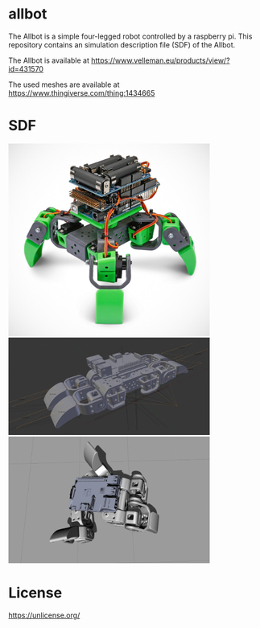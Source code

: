 # allbot
The Allbot is a simple four-legged robot controlled by a raspberry pi.
This repository contains an simulation description file (SDF) of the Allbot.

The Allbot is available at https://www.velleman.eu/products/view/?id=431570
  
The used meshes are available at https://www.thingiverse.com/thing:1434665

# SDF

<img src="https://github.com/janek-gross/allbot/blob/master/images/allbot_photo.jpg?raw=true" width="400" />
<img src="https://github.com/janek-gross/allbot/blob/master/images/visual.png?raw=true" width="400" />
<img src="https://github.com/janek-gross/allbot/blob/master/images/motion.png?raw=true" width="400" />

# License
https://unlicense.org/
